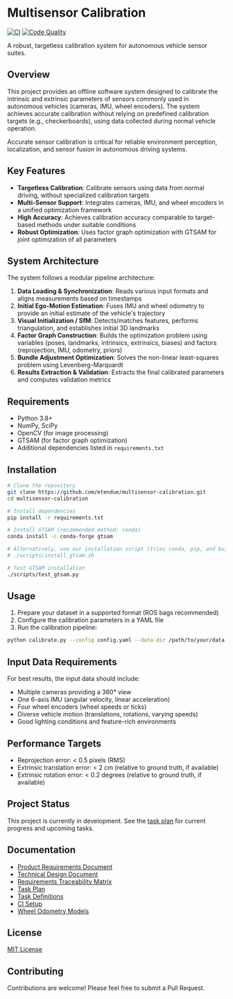 # Multisensor Calibration

[![CI](https://github.com/etendue/multisensor-calibration/actions/workflows/main.yml/badge.svg)](https://github.com/etendue/multisensor-calibration/actions/workflows/main.yml)
[![Code Quality](https://github.com/etendue/multisensor-calibration/actions/workflows/code-quality.yml/badge.svg)](https://github.com/etendue/multisensor-calibration/actions/workflows/code-quality.yml)

A robust, targetless calibration system for autonomous vehicle sensor suites.

## Overview

This project provides an offline software system designed to calibrate the intrinsic and extrinsic parameters of sensors commonly used in autonomous vehicles (cameras, IMU, wheel encoders). The system achieves accurate calibration without relying on predefined calibration targets (e.g., checkerboards), using data collected during normal vehicle operation.

Accurate sensor calibration is critical for reliable environment perception, localization, and sensor fusion in autonomous driving systems.

## Key Features

- **Targetless Calibration**: Calibrate sensors using data from normal driving, without specialized calibration targets
- **Multi-Sensor Support**: Integrates cameras, IMU, and wheel encoders in a unified optimization framework
- **High Accuracy**: Achieves calibration accuracy comparable to target-based methods under suitable conditions
- **Robust Optimization**: Uses factor graph optimization with GTSAM for joint optimization of all parameters

## System Architecture

The system follows a modular pipeline architecture:

1. **Data Loading & Synchronization**: Reads various input formats and aligns measurements based on timestamps
2. **Initial Ego-Motion Estimation**: Fuses IMU and wheel odometry to provide an initial estimate of the vehicle's trajectory
3. **Visual Initialization / SfM**: Detects/matches features, performs triangulation, and establishes initial 3D landmarks
4. **Factor Graph Construction**: Builds the optimization problem using variables (poses, landmarks, intrinsics, extrinsics, biases) and factors (reprojection, IMU, odometry, priors)
5. **Bundle Adjustment Optimization**: Solves the non-linear least-squares problem using Levenberg-Marquardt
6. **Results Extraction & Validation**: Extracts the final calibrated parameters and computes validation metrics

## Requirements

- Python 3.8+
- NumPy, SciPy
- OpenCV (for image processing)
- GTSAM (for factor graph optimization)
- Additional dependencies listed in `requirements.txt`

## Installation

```bash
# Clone the repository
git clone https://github.com/etendue/multisensor-calibration.git
cd multisensor-calibration

# Install dependencies
pip install -r requirements.txt

# Install GTSAM (recommended method: conda)
conda install -c conda-forge gtsam

# Alternatively, use our installation script (tries conda, pip, and building from source)
# ./scripts/install_gtsam.sh

# Test GTSAM installation
./scripts/test_gtsam.py
```

## Usage

1. Prepare your dataset in a supported format (ROS bags recommended)
2. Configure the calibration parameters in a YAML file
3. Run the calibration pipeline:

```bash
python calibrate.py --config config.yaml --data-dir /path/to/your/data --output-dir results
```

## Input Data Requirements

For best results, the input data should include:
- Multiple cameras providing a 360° view
- One 6-axis IMU (angular velocity, linear acceleration)
- Four wheel encoders (wheel speeds or ticks)
- Diverse vehicle motion (translations, rotations, varying speeds)
- Good lighting conditions and feature-rich environments

## Performance Targets

- Reprojection error: < 0.5 pixels (RMS)
- Extrinsic translation error: < 2 cm (relative to ground truth, if available)
- Extrinsic rotation error: < 0.2 degrees (relative to ground truth, if available)

## Project Status

This project is currently in development. See the [task plan](doc/task_plan.md) for current progress and upcoming tasks.

## Documentation

- [Product Requirements Document](doc/prd.md)
- [Technical Design Document](doc/tdd.md)
- [Requirements Traceability Matrix](doc/requirements_traceability.md)
- [Task Plan](doc/task_plan.md)
- [Task Definitions](tasks/README.md)
- [CI Setup](doc/ci_setup.md)
- [Wheel Odometry Models](doc/wheel_odometry_models.md)

## License

[MIT License](LICENSE)

## Contributing

Contributions are welcome! Please feel free to submit a Pull Request.
